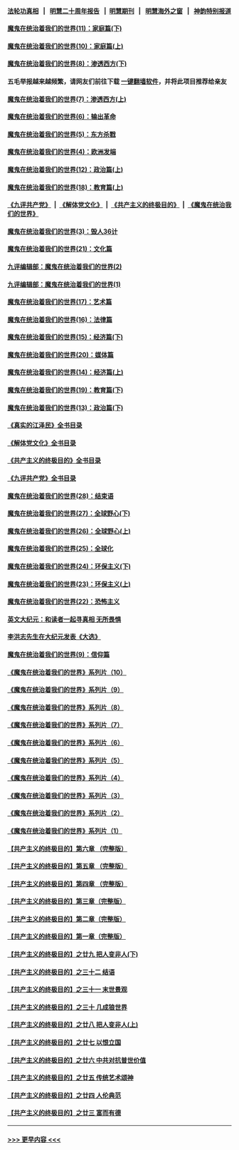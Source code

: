 #### [法轮功真相](https://github.com/gfw-breaker/truth/blob/master/README.md?t=0) &nbsp;&nbsp;|&nbsp;&nbsp; [明慧二十周年报告](https://github.com/gfw-breaker/mh-reports/blob/master/README.md?t=0) &nbsp;&nbsp;|&nbsp;&nbsp;[明慧期刊](https://github.com/gfw-breaker/mh-qikan) &nbsp;&nbsp;|&nbsp;&nbsp; [明慧海外之窗](https://github.com/gfw-breaker/mh-news/blob/master/README.md?t=0) &nbsp;&nbsp;|&nbsp;&nbsp; [神韵特别报道](https://github.com/gfw-breaker/mh-news/blob/master/shenyun.md?t=0)
#### [魔鬼在统治着我们的世界(11)：家庭篇(下)](../pages/nsc422/n10440961.md?t=11181901) 
#### [魔鬼在统治着我们的世界(10)：家庭篇(上)](../pages/nsc422/n10435448.md?t=11181901) 
#### [魔鬼在统治着我们的世界(8)：渗透西方(下)](../pages/nsc422/n10429603.md?t=11181901) 
#### 五毛举报越来越频繁，请网友们前往下载 [一键翻墙软件](https://github.com/gfw-breaker/ssr-accounts)，并将此项目推荐给亲友
#### [魔鬼在统治着我们的世界(7)：渗透西方(上)](../pages/nsc422/n10426013.md?t=11181901) 
#### [魔鬼在统治着我们的世界(6)：输出革命](../pages/nsc422/n10421536.md?t=11181901) 
#### [魔鬼在统治着我们的世界(5)：东方杀戮](../pages/nsc422/n10417707.md?t=11181901) 
#### [魔鬼在统治着我们的世界(4)：欧洲发端](../pages/nsc422/n10414890.md?t=11181901) 
#### [魔鬼在统治着我们的世界(12)：政治篇(上)](../pages/nsc422/n10444576.md?t=11181901) 
#### [魔鬼在统治着我们的世界(18)：教育篇(上)](../pages/nsc422/n10526970.md?t=11181901) 
#### [《九评共产党》](https://github.com/begood0513/9ping.md/blob/master/README.md) &nbsp;|&nbsp; [《解体党文化》](../../../../jtdwh.md/blob/master/README.md)  &nbsp;|&nbsp; [《共产主义的终极目的》](../../../../gczydzjmd.md/blob/master/README.md) &nbsp;|&nbsp; [《魔鬼在统治我们的世界》](../../../../mgztzwmdsj.md/blob/master/README.md) 
#### [魔鬼在统治着我们的世界(3)：毁人36计](../pages/nsc422/n10411583.md?t=11181901) 
#### [魔鬼在统治着我们的世界(21)：文化篇](../pages/nsc422/n10597706.md?t=11181901) 
#### [九评编辑部：魔鬼在统治着我们的世界(2)](../pages/nsc422/n10410036.md?t=11181901) 
#### [九评编辑部：魔鬼在统治着我们的世界(1)](../pages/nsc422/n10406825.md?t=11181901) 
#### [魔鬼在统治着我们的世界(17)：艺术篇](../pages/nsc422/n10499093.md?t=11181901) 
#### [魔鬼在统治着我们的世界(16)：法律篇](../pages/nsc422/n10485969.md?t=11181901) 
#### [魔鬼在统治着我们的世界(15)：经济篇(下)](../pages/nsc422/n10469975.md?t=11181901) 
#### [魔鬼在统治着我们的世界(20)：媒体篇](../pages/nsc422/n10586579.md?t=11181901) 
#### [魔鬼在统治着我们的世界(14)：经济篇(上)](../pages/nsc422/n10457370.md?t=11181901) 
#### [魔鬼在统治着我们的世界(19)：教育篇(下)](../pages/nsc422/n10564808.md?t=11181901) 
#### [魔鬼在统治着我们的世界(13)：政治篇(下)](../pages/nsc422/n10448270.md?t=11181901) 
#### [《真实的江泽民》全书目录](../pages/nsc422/n13721399.md?t=11181901) 
#### [《解体党文化》全书目录](../pages/nsc422/n13721157.md?t=11181901) 
#### [《共产主义的终极目的》全书目录](../pages/nsc422/n13721048.md?t=11181901) 
#### [《九评共产党》全书目录](../pages/nsc422/n13708085.md?t=11181901) 
#### [魔鬼在统治着我们的世界(28)：结束语](../pages/nsc422/n10936246.md?t=11181901) 
#### [魔鬼在统治着我们的世界(27)：全球野心(下)](../pages/nsc422/n10928319.md?t=11181901) 
#### [魔鬼在统治着我们的世界(26)：全球野心(上)](../pages/nsc422/n10900318.md?t=11181901) 
#### [魔鬼在统治着我们的世界(25)：全球化](../pages/nsc422/n10788205.md?t=11181901) 
#### [魔鬼在统治着我们的世界(24)：环保主义(下)](../pages/nsc422/n10695307.md?t=11181901) 
#### [魔鬼在统治着我们的世界(23)：环保主义(上)](../pages/nsc422/n10688613.md?t=11181901) 
#### [魔鬼在统治着我们的世界(22)：恐怖主义](../pages/nsc422/n10614727.md?t=11181901) 
#### [英文大纪元：和读者一起寻真相 无所畏惧](../pages/nsc422/n12542027.md?t=11181901) 
#### [李洪志先生在大纪元发表《大选》](../pages/nsc422/n12534746.md?t=11181901) 
#### [魔鬼在统治着我们的世界(9)：信仰篇](../pages/nsc422/n10432159.md?t=11181901) 
#### [《魔鬼在统治着我们的世界》系列片（10）](../pages/nsc422/n12292670.md?t=11181901) 
#### [《魔鬼在统治着我们的世界》系列片（9）](../pages/nsc422/n12290859.md?t=11181901) 
#### [《魔鬼在统治着我们的世界》系列片（8）](../pages/nsc422/n12287445.md?t=11181901) 
#### [《魔鬼在统治着我们的世界》系列片（7）](../pages/nsc422/n12283425.md?t=11181901) 
#### [《魔鬼在统治着我们的世界》系列片（6）](../pages/nsc422/n12282314.md?t=11181901) 
#### [《魔鬼在统治着我们的世界》系列片（5）](../pages/nsc422/n12281419.md?t=11181901) 
#### [《魔鬼在统治着我们的世界》系列片（4）](../pages/nsc422/n12274024.md?t=11181901) 
#### [《魔鬼在统治着我们的世界》系列片（3）](../pages/nsc422/n12271322.md?t=11181901) 
#### [《魔鬼在统治着我们的世界》系列片（2）](../pages/nsc422/n12269049.md?t=11181901) 
#### [《魔鬼在统治着我们的世界》系列片（1）](../pages/nsc422/n12267575.md?t=11181901) 
#### [【共产主义的终极目的】第六章 （完整版）](../pages/nsc422/n11428913.md?t=11181901) 
#### [【共产主义的终极目的】第五章 （完整版）](../pages/nsc422/n11428912.md?t=11181901) 
#### [【共产主义的终极目的】第四章 （完整版）](../pages/nsc422/n11428907.md?t=11181901) 
#### [【共产主义的终极目的】第三章（完整版）](../pages/nsc422/n11428848.md?t=11181901) 
#### [【共产主义的终极目的】第二章（完整版）](../pages/nsc422/n11428831.md?t=11181901) 
#### [【共产主义的终极目的】第一章（完整版）](../pages/nsc422/n11417651.md?t=11181901) 
#### [【共产主义的终极目的】之廿九 把人变非人(下)](../pages/nsc422/n11344140.md?t=11181901) 
#### [【共产主义的终极目的】之三十二 结语](../pages/nsc422/n11360535.md?t=11181901) 
#### [【共产主义的终极目的】之三十一 末世景观](../pages/nsc422/n11351129.md?t=11181901) 
#### [【共产主义的终极目的】之三十 几成狼世界](../pages/nsc422/n11348280.md?t=11181901) 
#### [【共产主义的终极目的】之廿八 把人变非人(上)](../pages/nsc422/n11340492.md?t=11181901) 
#### [【共产主义的终极目的】之廿七 以恨立国](../pages/nsc422/n11336944.md?t=11181901) 
#### [【共产主义的终极目的】之廿六 中共对抗普世价值](../pages/nsc422/n11324785.md?t=11181901) 
#### [【共产主义的终极目的】之廿五 传统艺术颂神](../pages/nsc422/n11296396.md?t=11181901) 
#### [【共产主义的终极目的】之廿四 人伦典范](../pages/nsc422/n11296397.md?t=11181901) 
#### [【共产主义的终极目的】之廿三 富而有德](../pages/nsc422/n11283598.md?t=11181901) 

----
#### [ >>> 更早内容 <<< ](../indexes/nsc422-earlier.md)
